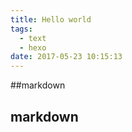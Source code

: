 ```yaml
---
title: Hello world
tags:
  - text
  - hexo
date: 2017-05-23 10:15:13
---
```



##markdown

## markdown
